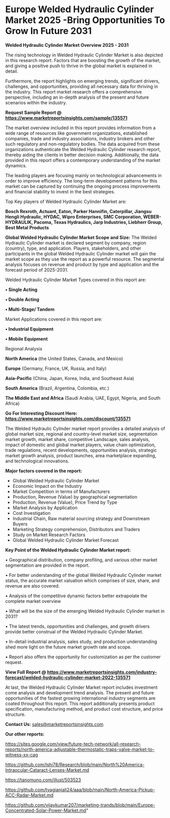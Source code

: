 # Europe Welded Hydraulic Cylinder Market 2025 -Bring Opportunities To Grow In Future 2031

<Strong> Welded Hydraulic Cylinder Market Overview 2025 - 2031</strong>

The rising technology in Welded Hydraulic Cylinder Market is also depicted in this research report. Factors that are boosting the growth of the market, and giving a positive push to thrive in the global market is explained in detail.

Furthermore, the report highlights on emerging trends, significant drivers, challenges, and opportunities, providing all necessary data for thriving in the industry. This report market research offers a comprehensive perspective, including an in-depth analysis of the present and future scenarios within the industry.

<strong>Request Sample Report @ <a href=https://www.marketreportsinsights.com/sample/135571>https://www.marketreportsinsights.com/sample/135571</a></strong>

The market overview included in this report provides information from a wide range of resources like government organizations, established companies, trade and industry associations, industry brokers and other such regulatory and non-regulatory bodies. The data acquired from these organizations authenticate the Welded Hydraulic Cylinder research report, thereby aiding the clients in better decision making. Additionally, the data provided in this report offers a contemporary understanding of the market dynamics.

The leading players are focusing mainly on technological advancements in order to improve efficiency. The long-term development patterns for this market can be captured by continuing the ongoing process improvements and financial stability to invest in the best strategies.

Top Key players of Welded Hydraulic Cylinder Market are:

<strong>Bosch Rexroth, Actuant, Eaton, Parker Hannifin, Caterpillar, Jiangsu Hengli Hydraulic, HYDAC, Wipro Enterprises, SMC Corporation, WEBER-HYDRAULIK, Pacoma, Texas Hydraulics, Jarp Industries, Liebherr Group, Best Metal Products</strong>

<strong><b>Global Welded Hydraulic Cylinder Market Scope and Size:</b></strong>
The Welded Hydraulic Cylinder market is declared segment by company, region (country), type, and application. Players, stakeholders, and other participants in the global Welded Hydraulic Cylinder market will gain the market scope as they use the report as a powerful resource. The segmental analysis focuses on revenue and product by type and application and the forecast period of 2025-2031.

Welded Hydraulic Cylinder Market Types covered in this report are:

<strong>• Single Acting

• Double Acting

• Multi-Stage/ Tandem</strong>

Market Applications covered in this report are:

<strong>• Industrial Equipment

• Mobile Equipment</strong> 

Regional Analysis

<strong>North America</strong> (the United States, Canada, and Mexico)

<strong>Europe</strong> (Germany, France, UK, Russia, and Italy)

<strong>Asia-Pacific</strong> (China, Japan, Korea, India, and Southeast Asia)

<strong>South America</strong> (Brazil, Argentina, Colombia, etc.)

<strong>The Middle East and Africa</strong> (Saudi Arabia, UAE, Egypt, Nigeria, and South Africa)

<strong>Go For Interesting Discount Here: <a href=https://www.marketreportsinsights.com/discount/135571>https://www.marketreportsinsights.com/discount/135571</a></strong>

The Welded Hydraulic Cylinder market report provides a detailed analysis of global market size, regional and country-level market size, segmentation market growth, market share, competitive Landscape, sales analysis, impact of domestic and global market players, value chain optimization, trade regulations, recent developments, opportunities analysis, strategic market growth analysis, product launches, area marketplace expanding, and technological innovations.

<strong><b>Major factors covered in the report:</b></strong>
<ul>
  <li>Global Welded Hydraulic Cylinder Market </li>
  <li>Economic Impact on the Industry</li>
  <li>Market Competition in terms of Manufacturers</li>
  <li>Production, Revenue (Value) by geographical segmentation</li>
  <li>Production, Revenue (Value), Price Trend by Type</li>
  <li>Market Analysis by Application</li>
  <li>Cost Investigation</li>
  <li>Industrial Chain, Raw material sourcing strategy and Downstream Buyers</li>
  <li>Marketing Strategy comprehension, Distributors and Traders</li>
  <li>Study on Market Research Factors</li>
  <li>Global Welded Hydraulic Cylinder Market Forecast</li>
</ul>

<strong><b>Key Point of the Welded Hydraulic Cylinder Market report:</b></strong>

• Geographical distribution, company profiling, and various other market segmentation are provided in the report.

• For better understanding of the global Welded Hydraulic Cylinder market status, the accurate market valuation which comprises of size, share, and revenue are also covered.

• Analysis of the competitive dynamic factors better extrapolate the complete market overview

• What will be the size of the emerging Welded Hydraulic Cylinder market in 2031?

• The latest trends, opportunities and challenges, and growth drivers provide better construal of the Welded Hydraulic Cylinder Market.

• In-detail industrial analysis, sales study, and production understanding shed more light on the future market growth rate and scope.

• Report also offers the opportunity for customization as per the customer request.

<strong><b>View Full Report @ <a href=https://www.marketreportsinsights.com/industry-forecast/welded-hydraulic-cylinder-market-2022-135571>https://www.marketreportsinsights.com/industry-forecast/welded-hydraulic-cylinder-market-2022-135571</a></b></strong>


At last, the Welded Hydraulic Cylinder Market report includes investment come analysis and development trend analysis. The present and future opportunities of the fastest growing international industry segments are coated throughout this report. This report additionally presents product specification, manufacturing method, and product cost structure, and price structure.

<strong>Contact Us:</strong>
sales@marketreportsinsights.com

<strong>Our other reports:</strong>

<a href=https://sites.google.com/view/future-tech-network/all-research-reports/north-america-adjustable-thermostatic-traps-valve-market-to-witness-xx-cag>https://sites.google.com/view/future-tech-network/all-research-reports/north-america-adjustable-thermostatic-traps-valve-market-to-witness-xx-cag</a>

<a href=https://github.com/Ishi78/Research/blob/main/North%20America-Intraocular-Cataract-Lenses-Market.md>https://github.com/Ishi78/Research/blob/main/North%20America-Intraocular-Cataract-Lenses-Market.md</a>

<a href=https://tanomuno.com/illust/503523>https://tanomuno.com/illust/503523</a>

<a href=https://github.com/tyagianjali24/aaa/blob/main/North-America-Pickup-ACC-Radar-Market.md>https://github.com/tyagianjali24/aaa/blob/main/North-America-Pickup-ACC-Radar-Market.md</a>

<a href=https://github.com/vijaykumar207/marketing-trands/blob/main/Europe-Concentrated-Solar-Power-Market.md>https://github.com/vijaykumar207/marketing-trands/blob/main/Europe-Concentrated-Solar-Power-Market.md</a>"
